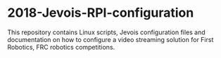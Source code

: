 # 2018-Jevois-RPI-configuration
This repository contains Linux scripts, Jevois configuration files and documentation on how to configure a video streaming solution for First Robotics, FRC robotics competitions.
